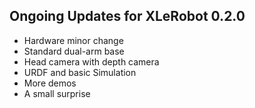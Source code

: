 ## Ongoing Updates for XLeRobot 0.2.0

- Hardware minor change
- Standard dual-arm base
- Head camera with depth camera
- URDF and basic Simulation
- More demos
- A small surprise
